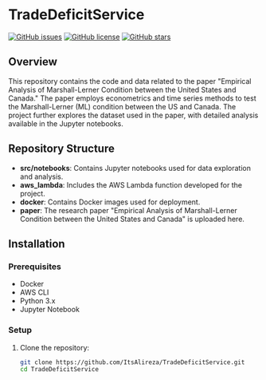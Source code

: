 # TradeDeficitService

[![GitHub issues](https://img.shields.io/github/issues/ItsAlireza/TradeDeficitService)](https://github.com/ItsAlireza/TradeDeficitService/issues)
[![GitHub license](https://img.shields.io/github/license/ItsAlireza/TradeDeficitService)](https://github.com/ItsAlireza/TradeDeficitService/blob/main/LICENSE)
[![GitHub stars](https://img.shields.io/github/stars/ItsAlireza/TradeDeficitService)](https://github.com/ItsAlireza/TradeDeficitService/stargazers)

## Overview

This repository contains the code and data related to the paper "Empirical Analysis of Marshall-Lerner Condition between the United States and Canada." The paper employs econometrics and time series methods to test the Marshall-Lerner (ML) condition between the US and Canada. The project further explores the dataset used in the paper, with detailed analysis available in the Jupyter notebooks.

## Repository Structure

- **src/notebooks**: Contains Jupyter notebooks used for data exploration and analysis.
- **aws_lambda**: Includes the AWS Lambda function developed for the project.
- **docker**: Contains Docker images used for deployment.
- **paper**: The research paper "Empirical Analysis of Marshall-Lerner Condition between the United States and Canada" is uploaded here.

## Installation

### Prerequisites

- Docker
- AWS CLI
- Python 3.x
- Jupyter Notebook

### Setup

1. Clone the repository:

   ```bash
   git clone https://github.com/ItsAlireza/TradeDeficitService.git
   cd TradeDeficitService
